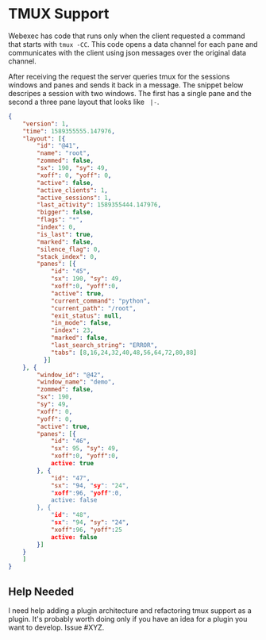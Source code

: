 TMUX Support
============

Webexec has code that runs only when the client requested a command that starts
with `tmux -CC`. This code opens a data channel for each pane and communicates
with the client using json messages over the original data channel.

After receiving the request the server queries tmux for the sessions windows
and panes and sends it back in a message. The snippet below descripes a session
with two windows. The first has a single pane and the second a three pane
layout that looks like ` |-`.


```json
{ 
    "version": 1,
    "time": 1589355555.147976,
    "layout": [{
		"id": "@41",
		"name": "root",
		"zommed": false,
		"sx": 190, "sy": 49,
		"xoff": 0, "yoff": 0,
		"active": false,
		"active_clients": 1,
		"active_sessions": 1,
		"last_activity": 1589355444.147976,
		"bigger": false,
		"flags": "*",
		"index": 0,
		"is_last": true,
		"marked": false,
		"silence_flag": 0,
		"stack_index": 0,
		"panes": [{
			"id": "45",
			"sx": 190, "sy": 49,
			"xoff":0, "yoff":0,
			"active": true,
			"current_command": "python",
			"current_path": "/root",
			"exit_status": null,
			"in_mode": false,
			"index": 23,
			"marked": false,
			"last_search_string": "ERROR",
			"tabs": [8,16,24,32,40,48,56,64,72,80,88]
		  }]
	}, {
		"window_id": "@42",
		"window_name": "demo",
		"zommed": false,
		"sx": 190,
		"sy": 49,
		"xoff": 0,
		"yoff": 0,
		"active": true,
		"panes": [{
			"id": "46",
			"sx": 95, "sy": 49,
			"xoff":0, "yoff":0,
            active: true
		}, {
			"id": "47",
			"sx": "94, "sy": "24",
			"xoff":96, "yoff":0,
            active: false
		}, {
			"id": "48",
			"sx": "94, "sy": "24",
			"xoff":96, "yoff":25
            active: false
		}]
	}
	]
}
```


Help Needed
-----------

I need help adding a plugin architecture and refactoring tmux support
as a plugin. It's probably worth doing only if you have an idea for a plugin
you want to develop. Issue #XYZ.
